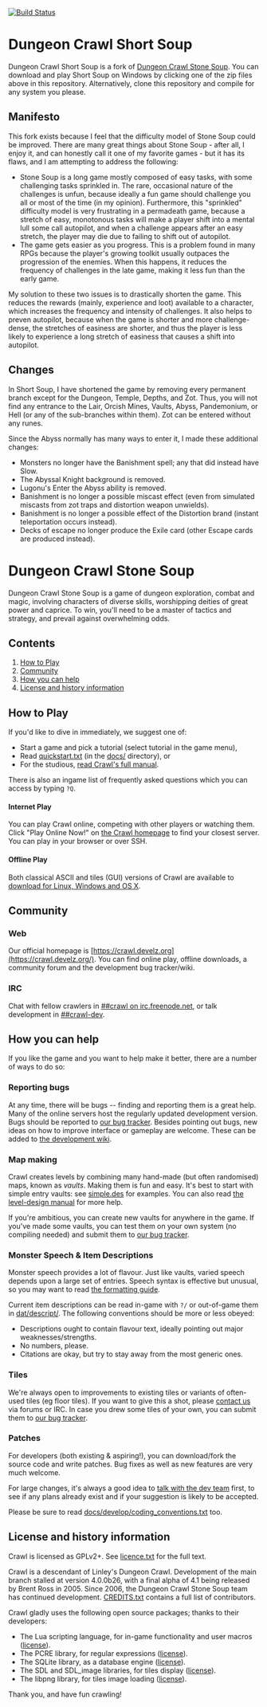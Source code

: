[![Build Status](https://travis-ci.org/crawl/crawl.svg?branch=master)](https://travis-ci.org/crawl/crawl)

# Dungeon Crawl Short Soup

Dungeon Crawl Short Soup is a fork of [Dungeon Crawl Stone Soup](https://github.com/crawl/crawl). You can download and play Short Soup on Windows by clicking one of the zip files above in this repository. Alternatively, clone this repository and compile for any system you please.

## Manifesto

This fork exists because I feel that the difficulty model of Stone Soup could be improved. There are many great things about Stone Soup - after all, I enjoy it, and can honestly call it one of my favorite games - but it has its flaws, and I am attempting to address the following:

* Stone Soup is a long game mostly composed of easy tasks, with some challenging tasks sprinkled in. The rare, occasional nature of the challenges is unfun, because ideally a fun game should challenge you all or most of the time (in my opinion). Furthermore, this "sprinkled" difficulty model is very frustrating in a permadeath game, because a stretch of easy, monotonous tasks will make a player shift into a mental lull some call autopilot, and when a challenge appears after an easy stretch, the player may die due to failing to shift out of autopilot.
* The game gets easier as you progress. This is a problem found in many RPGs because the player's growing toolkit usually outpaces the progression of the enemies. When this happens, it reduces the frequency of challenges in the late game, making it less fun than the early game.

My solution to these two issues is to drastically shorten the game. This reduces the rewards (mainly, experience and loot) available to a character, which increases the frequency and intensity of challenges. It also helps to preven autopilot, because when the game is shorter and more challenge-dense, the stretches of easiness are shorter, and thus the player is less likely to experience a long stretch of easiness that causes a shift into autopilot.

## Changes

In Short Soup, I have shortened the game by removing every permanent branch except for the Dungeon, Temple, Depths, and Zot. Thus, you will not find any entrance to the Lair, Orcish Mines, Vaults, Abyss, Pandemonium, or Hell (or any of the sub-branches within them). Zot can be entered without any runes.

Since the Abyss normally has many ways to enter it, I made these additional changes:

* Monsters no longer have the Banishment spell; any that did instead have Slow.
* The Abyssal Knight background is removed.
* Lugonu's Enter the Abyss ability is removed.
* Banishment is no longer a possible miscast effect (even from simulated miscasts from zot traps and distortion weapon unwields).
* Banishment is no longer a possible effect of the Distortion brand (instant teleportation occurs instead).
* Decks of escape no longer produce the Exile card (other Escape cards are produced instead).

# Dungeon Crawl Stone Soup

Dungeon Crawl Stone Soup is a game of dungeon exploration, combat and magic, involving characters of diverse skills, worshipping deities of great power and caprice. To win, you'll need to be a master of tactics and strategy, and prevail against overwhelming odds.

## Contents

1. [How to Play](#how-to-play)
3. [Community](#community)
5. [How you can help](#how-you-can-help)
4. [License and history information](#license-and-history-information)

## How to Play

If you'd like to dive in immediately, we suggest one of:

* Start a game and pick a tutorial (select tutorial in the game menu),
* Read [quickstart.txt](crawl-ref/docs/quickstart.txt) (in the [docs/](crawl-ref/docs/) directory), or
* For the studious, [read Crawl's full manual](crawl-ref/docs/crawl_manual.rst).

There is also an ingame list of frequently asked questions which you can access by typing
`?Q`.

#### Internet Play

You can play Crawl online, competing with other players or watching them. Click "Play Online Now!" on [the Crawl homepage](https://crawl.develz.org/) to find your closest server. You can play in your browser or over SSH.

#### Offline Play

Both classical ASCII and tiles (GUI) versions of Crawl are available to [download for Linux, Windows and OS X](https://crawl.develz.org/download.htm).

## Community

### Web
Our official homepage is [https://crawl.develz.org](https://crawl.develz.org/). You can find online play, offline downloads, a community forum and the development bug tracker/wiki.

### IRC
Chat with fellow crawlers in [##crawl on irc.freenode.net](https://webchat.freenode.net/?channels=##crawl), or talk development in [##crawl-dev](https://webchat.freenode.net/?channels=##crawl-dev).

## How you can help

If you like the game and you want to help make it better, there are a number
of ways to do so:

### Reporting bugs

At any time, there will be bugs -- finding and reporting them is a great help.
Many of the online servers host the regularly updated development version. Bugs
should be reported to [our bug tracker](https://crawl.develz.org/mantis/). Besides pointing out bugs, new ideas on how to improve interface or gameplay are welcome. These can be added to [the development wiki](https://crawl.develz.org/wiki/).

### Map making
Crawl creates levels by combining many hand-made (but often randomised) maps, known as *vaults*. Making them is fun and
easy. It's best to start with simple entry vaults: see [simple.des](crawl-ref/source/dat/des/arrival/simple.des) for examples. You can also read [the level-design manual](crawl-ref/docs/develop/levels/introduction.txt) for more help.

If you're ambitious, you can create new vaults for anywhere in the game. If you've
made some vaults, you can test them on your own system (no compiling needed) and
submit them to [our bug tracker](https://crawl.develz.org/mantis/).

### Monster Speech & Item Descriptions
Monster speech provides a lot of flavour. Just like vaults, varied speech depends
upon a large set of entries. Speech syntax is effective but unusual, so you may want to read [the formatting guide](crawl-ref/docs/develop/monster_speech.txt).

Current item descriptions can be read in-game with `?/` or out-of-game
them in [dat/descript/](crawl-ref/source/dat/descript/). The following conventions should be more or less obeyed:
* Descriptions ought to contain flavour text, ideally pointing out major weaknesses/strengths.
* No numbers, please.
* Citations are okay, but try to stay away from the most generic ones.

### Tiles
We're always open to improvements to existing tiles or variants of often-used tiles (eg floor tiles). If you want to give this a shot, please [contact us](#community) via forums or IRC. In case you drew some tiles of your own, you can submit them to [our bug tracker](https://crawl.develz.org/mantis/).

### Patches
For developers (both existing & aspiring!), you can download/fork the source code and write patches. Bug fixes as well as new features are very much welcome.

For large changes, it's always a good idea to [talk with the dev team](#community) first, to see if any plans already exist and if your suggestion is likely to be accepted.

Please be sure to read [docs/develop/coding_conventions.txt](crawl-ref/docs/develop/coding_conventions.txt) too.

## License and history information

Crawl is licensed as GPLv2+. See [licence.txt](crawl-ref/licence.txt) for the full text.

Crawl is a descendant of Linley's Dungeon Crawl. Development of the main branch stalled at version 4.0.0b26, with a final alpha of 4.1 being released by Brent Ross in 2005. Since 2006, the Dungeon Crawl Stone Soup team has continued development. [CREDITS.txt](crawl-ref/CREDITS.txt) contains a full list of contributors.

Crawl gladly uses the following open source packages; thanks to their developers:

* The Lua scripting language, for in-game functionality and user macros ([license](crawl-ref/docs/license/lualicense.txt)).
* The PCRE library, for regular expressions ([license](crawl-ref/docs/license/pcre_license.txt)).
* The SQLite library, as a database engine ([license](https://www.sqlite.org/copyright.html)).
* The SDL and SDL_image libraries, for tiles display ([license](crawl-ref/docs/license/lgpl.txt)).
* The libpng library, for tiles image loading ([license](crawl-ref/docs/license/libpng-LICENSE.txt)).

Thank you, and have fun crawling!
